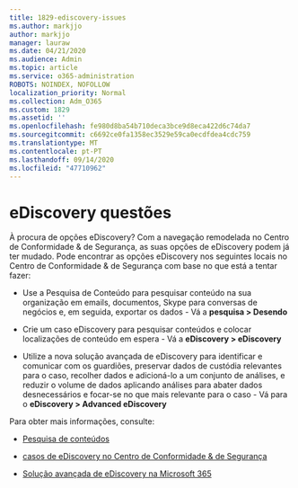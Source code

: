 ```yaml
---
title: 1829-ediscovery-issues
ms.author: markjjo
author: markjjo
manager: lauraw
ms.date: 04/21/2020
ms.audience: Admin
ms.topic: article
ms.service: o365-administration
ROBOTS: NOINDEX, NOFOLLOW
localization_priority: Normal
ms.collection: Adm_O365
ms.custom: 1829
ms.assetid: ''
ms.openlocfilehash: fe980d8ba54b710deca3bce9d8eca422d6c74da7
ms.sourcegitcommit: c6692ce0fa1358ec3529e59ca0ecdfdea4cdc759
ms.translationtype: MT
ms.contentlocale: pt-PT
ms.lasthandoff: 09/14/2020
ms.locfileid: "47710962"
---
```

# <a name="ediscovery-issues"></a>eDiscovery questões

À procura de opções eDiscovery? Com a navegação remodelada no Centro de Conformidade & de Segurança, as suas opções de eDiscovery podem já ter mudado.  Pode encontrar as opções eDiscovery nos seguintes locais no Centro de Conformidade & de Segurança com base no que está a tentar fazer:

- Use a Pesquisa de Conteúdo para pesquisar conteúdo na sua organização em emails, documentos, Skype para conversas de negócios e, em seguida, exportar os dados - Vá a **pesquisa > Desendo**

- Crie um caso eDiscovery para pesquisar conteúdos e colocar localizações de conteúdo em espera - Vá a **eDiscovery > eDiscovery**

- Utilize a nova solução avançada de eDiscovery para identificar e comunicar com os guardiões, preservar dados de custódia relevantes para o caso, recolher dados e adicioná-lo a um conjunto de análises, e reduzir o volume de dados aplicando análises para abater dados desnecessários e focar-se no que mais relevante para o caso - Vá para o **eDiscovery > Advanced eDiscovery**

Para obter mais informações, consulte:

- [Pesquisa de conteúdos](https://docs.microsoft.com/microsoft-365/compliance/content-search)

- [casos de eDiscovery no Centro de Conformidade & de Segurança](https://docs.microsoft.com/microsoft-365/compliance/ediscovery-cases)

- [Solução avançada de eDiscovery na Microsoft 365](https://docs.microsoft.com/microsoft-365/compliance/overview-ediscovery-20)
